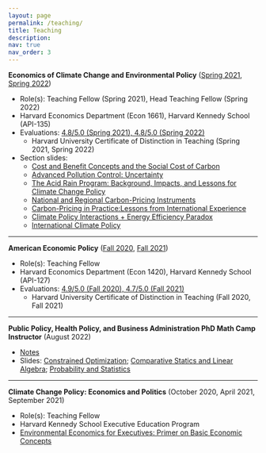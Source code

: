 ```yaml
---
layout: page
permalink: /teaching/
title: Teaching
description:
nav: true
nav_order: 3
---
```


<strong>Economics of Climate Change and Environmental Policy</strong> ([Spring 2021](https://jacobbradt.com/assets/pdf/teaching/econ1661/harvard_econ1661_syllabus_21.pdf), [Spring 2022](https://jacobbradt.com/assets/pdf/teaching/econ1661/harvard_econ1661_syllabus_22.pdf))
* Role(s): Teaching Fellow (Spring 2021), Head Teaching Fellow (Spring 2022)
* Harvard Economics Department (Econ 1661), Harvard Kennedy School (API-135)
* Evaluations: [4.8/5.0 (Spring 2021), 4.8/5.0 (Spring 2022)](https://jacobbradt.com/assets/pdf/teaching/econ1661/Econ1661_Evaluations.pdf)
    * Harvard University Certificate of Distinction in Teaching (Spring 2021, Spring 2022)
* Section slides:
    * [Cost and Benefit Concepts and the Social Cost of Carbon](https://jacobbradt.com/assets/pdf/teaching/econ1661/econ1661_spring2021_section3.pdf)
    * [Advanced Pollution Control: Uncertainty](https://jacobbradt.com/assets/pdf/teaching/econ1661/econ1661_spring2022_section6.pdf)
    * [The Acid Rain Program: Background, Impacts, and Lessons for Climate Change Policy](https://jacobbradt.com/assets/pdf/teaching/econ1661/econ1661_spring2022_section8.pdf)
    * [National and Regional Carbon-Pricing Instruments](https://jacobbradt.com/assets/pdf/teaching/econ1661/econ1661_spring2022_section9.pdf)
    * [Carbon-Pricing in Practice:Lessons from International Experience](https://jacobbradt.com/assets/pdf/teaching/econ1661/econ1661_spring2022_section10.pdf)
    * [Climate Policy Interactions + Energy Efficiency Paradox](https://jacobbradt.com/assets/pdf/teaching/econ1661/econ1661_spring2022_section11.pdf)
    * [International Climate Policy](https://jacobbradt.com/assets/pdf/teaching/econ1661/econ1661_spring2022_section12.pdf)


***


<strong>American Economic Policy</strong> ([Fall 2020](https://jacobbradt.com/assets/pdf/teaching/econ1420/harvard_econ1420_syllabus_20.pdf), [Fall 2021](https://jacobbradt.com/assets/pdf/teaching/econ1420/harvard_econ1420_syllabus_21.pdf))
* Role(s): Teaching Fellow
* Harvard Economics Department (Econ 1420), Harvard Kennedy School (API-127)
* Evaluations: [4.9/5.0 (Fall 2020), 4.7/5.0 (Fall 2021)](https://jacobbradt.com/assets/pdf/teaching/econ1420/Econ1420_Evaluations.pdf)
    * Harvard University Certificate of Distinction in Teaching (Fall 2020, Fall 2021)


***


<strong>Public Policy, Health Policy, and Business Administration PhD Math Camp Instructor</strong> (August 2022)
* [Notes](https://jacobbradt.com/assets/pdf/teaching/math_camp/MathCamp_Part2_LectureNotes_2022.pdf)
* Slides: [Constrained Optimization](https://jacobbradt.com/assets/pdf/teaching/math_camp/Day1_Constrained_Optimization.pdf); [Comparative Statics and Linear Algebra](https://jacobbradt.com/assets/pdf/teaching/math_camp/Day2_Comparative_Statics_Linear_Algebra.pdf); [Probability and Statistics](https://jacobbradt.com/assets/pdf/teaching/math_camp/Day3_Probability_and_Statistics.pdf)


***


<strong>Climate Change Policy: Economics and Politics</strong> (October 2020, April 2021, September 2021)
* Role(s): Teaching Fellow
* Harvard Kennedy School Executive Education Program
* [Environmental Economics for Executives: Primer on Basic Economic Concepts](https://jacobbradt.com/assets/pdf/teaching/exed/Bradt_EnvironmentalEconForExecutives_Background.pdf)

